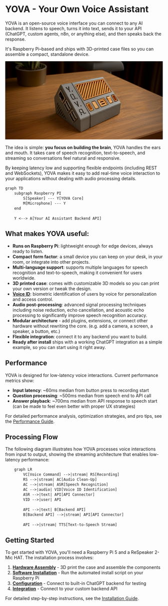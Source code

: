 # YOVA - Your Own Voice Assistant

YOVA is an open-source voice interface you can connect to any AI backend. It listens to speech, turns it into text, sends it to your API (ChatGPT, custom agents, n8n, or anything else), and then speaks back the response.

It's Raspberry Pi–based and ships with 3D-printed case files so you can assemble a compact, standalone device.

![YOVA](./docs/img/yova-simple.png)

The idea is simple: **you focus on building the brain**, YOVA handles the ears and mouth. It takes care of speech recognition, text-to-speech, and streaming so conversations feel natural and responsive.

By keeping latency low and supporting flexible endpoints (including REST and WebSockets), YOVA makes it easy to add real-time voice interaction to your applications without dealing with audio processing details.

```mermaid
graph TD
    subgraph Raspberry PI
        S[Speaker] --- Y[YOVA Core]
        M[Microphone] --- Y
    end

    Y <--> A[Your AI Assistant Backend API]
```

## What makes YOVA useful:
 - **Runs on Raspberry Pi**: lightweight enough for edge devices, always ready to listen.
 - **Compact form factor**: a small device you can keep on your desk, in your room, or integrate into other projects.
 - **Multi-language support**: supports multiple languages for speech recognition and text-to-speech, making it convenient for users worldwide.
 - **3D printed case**: comes with customizable 3D models so you can print your own version or tweak the design.
 - **[Voice ID](docs/voice_id.md)**: biometric identification of users by voice for personalization and access control.
 - **Audio post-processing**: advanced signal processing techniques including noise reduction, echo cancellation, and acoustic echo processing to significantly improve speech recognition accuracy.
 - **Modular architecture** - add plugins, extensions, or connect other hardware without rewriting the core. (e.g. add a camera, a screen, a speaker, a button, etc.)
 - **Flexible integration**: connect it to any backend you want to build.
 - **Ready after install** ships with a working ChatGPT integration as a simple example, so you can start using it right away.

## Performance

YOVA is designed for low-latency voice interactions. Current performance metrics show:
- **Input latency**: ~60ms median from button press to recording start
- **Question processing**: ~500ms median from speech end to API call
- **Answer playback**: ~700ms median from API response to speech start (can be made to feel even better with proper UX strategies)

For detailed performance analysis, optimization strategies, and pro tips, see the [Performance Guide](docs/performance.md).

## Processing Flow

The following diagram illustrates how YOVA processes voice interactions from input to output, showing the streaming architecture that enables low-latency performance:

```mermaid
    graph LR
        VC[Voice Command] -->|stream| RS[Recording]
        RS -->|stream| AC[Audio Clean-Up]
        AC -->|stream| ASR[Speech Recognition]
        AC -->|audio| VID[Voice ID Identification]
        ASR -->|text| API[API Connector]
        VID -->|user| API

        API -->|text| B[Backend API]
        B[Backend API] -->|stream| API[API Connector]

        API -->|stream| TTS[Text-to-Speech Stream]  
```


## Getting Started

To get started with YOVA, you'll need a Raspberry Pi 5 and a ReSpeaker 2-Mic HAT. The installation process involves:

1. **[Hardware Assembly](docs/install.md)** - 3D print the case and assemble the components
2. **[Software Installation](docs/install.md)** - Run the automated install script on your Raspberry Pi
3. **[Configuration](docs/config.md)** - Connect to built-in ChatGPT backend for testing
4. **[Integration](docs/integration.md)** - Connect to your custom backend API

For detailed step-by-step instructions, see the [Installation Guide](docs/install.md).
